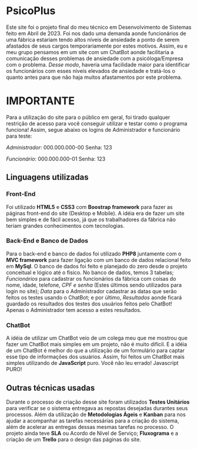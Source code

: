# PsicoPlus
Este site foi o projeto final do meu técnico em Desenvolvimento de Sistemas feito em Abril de 2023. Foi nos dado uma demanda aonde funcionários de uma fábrica estariam tendo altos níveis de ansiedade a ponto de serem afastados de seus cargos temporariamente por estes motivos. Assim, eu e meu grupo pensamos em um site com um ChatBot aonde facilitaria a comunicação desses problemas de ansiedade com a psicóloga/Empresa com o problema. 
_Desse modo_, haveria uma facilidade maior para identificar os funcionários com esses níveis elevados de ansiedade e tratá-los o quanto antes para que não haja muitos afastamentos por este problema.
# IMPORTANTE #
Para a utilização do site para o público em geral, foi tirado qualquer restrição de acesso para você conseguir utilizar e testar como o programa funciona! Assim, segue abaixo os logins de Administrador e funcionário para teste:

*Administrador*: 000.000.000-00
Senha: 123

*Funcionário*: 000.000.000-01
Senha: 123

## Linguagens utilizadas ##
### Front-End ###
Foi utilizado **HTML5** e **CSS3** com **Boostrap framework** para fazer as páginas front-end do site (Desktop e Mobile). A idéia era de fazer um site bem simples e de fácil acesso, já que os trabalhadores da fábrica não teriam grandes conhecimentos com tecnologias.
### Back-End e Banco de Dados ###
Para o back-end e banco de dados foi utilizado **PHP8** juntamente com o **MVC framework** para fazer ligação com um banco de dados relacional feito em **MySql**. O banco de dados foi feito e planejado do zero desde o projeto conceitual e lógico até o físico. No banco de dados, temos 3 tabelas; *Funcionários* para cadastrar os funcionários da fábrica com  coisas do nome, idade, telefone, *CPF e senha* (Estes últimos sendo utilizados para login no site); *Data* para o Administrador cadastrar as datas que serão feitos os testes usando o ChatBot; e por último, *Resultados* aonde ficará guardado os resultados dos testes dos usuários feitos pelo ChatBot! Apenas o Administrador tem acesso a estes resultados.
### ChatBot ###
A idéia de utilizar um ChatBot veio de um colega meu que me mostrou que fazer um ChatBot mais simples em um projeto, não é muito difícil. E a idéia de um ChatBot é melhor do que a utilização de um formulário para captar esse tipo de informações dos usuários. Assim, foi feitos um ChatBot mais simples utilizando de **JavaScript** puro. Você não leu errado! Javascript PURO!
## Outras técnicas usadas ##
Durante o processo de criação desse site foram utilizados **Testes Unitários** para verificar se o sistema entregava as repostas desejadas durantes seus processos. Além da utilização de **Metodologias Ágeis** e **Kanban** para nos ajudar a acompanhar as tarefas necessárias para a criação do sistema, além de acelerar as entregas dessas mesmas tarefas no processo. O projeto ainda teve **SLA** ou Acordo de Nível de Serviço;  **Fluxograma** e a criação de um **Trello** para o design das páginas do site.
